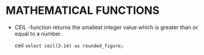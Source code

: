 # MATHEMATICAL FUNCTIONS

- CEIL -function returns the smallest integer value which is greater than or equal to a number.

  ceil ```select ceil(3.14) as rounded_figure;```